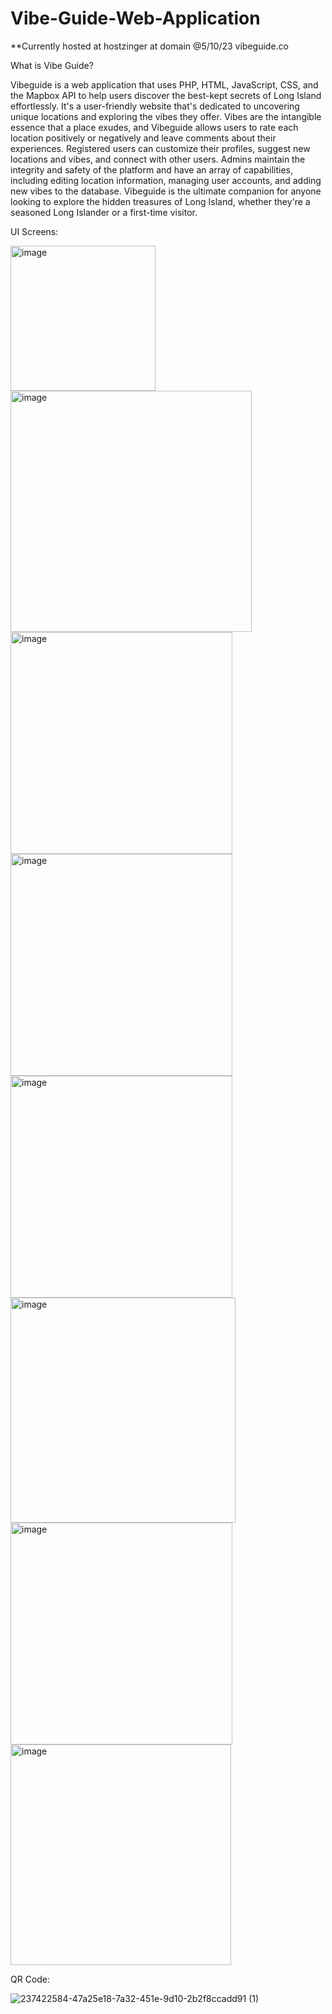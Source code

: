# Vibe-Guide-Web-Application
**Currently hosted at hostzinger at domain @5/10/23
vibeguide.co

What is Vibe Guide?

Vibeguide is a web application that uses PHP, HTML, JavaScript, CSS, and the Mapbox API to help users discover the best-kept secrets of Long Island effortlessly. It's a user-friendly website that's dedicated to uncovering unique locations and exploring the vibes they offer. Vibes are the intangible essence that a place exudes, and Vibeguide allows users to rate each location positively or negatively and leave comments about their experiences. Registered users can customize their profiles, suggest new locations and vibes, and connect with other users. Admins maintain the integrity and safety of the platform and have an array of capabilities, including editing location information, managing user accounts, and adding new vibes to the database. Vibeguide is the ultimate companion for anyone looking to explore the hidden treasures of Long Island, whether they're a seasoned Long Islander or a first-time visitor.



UI Screens:


<img width="232" alt="image" src="https://github.com/cysavage/Vibe-Guides-Web-Application/assets/118258390/051e8d94-9baf-4bbc-8d64-56269dec5a9b">

<img width="386" alt="image" src="https://github.com/cysavage/Vibe-Guides-Web-Application/assets/118258390/c159a0cd-2dbf-4c5f-b4fb-2515362b36c1">

<img width="355" alt="image" src="https://github.com/cysavage/Vibe-Guides-Web-Application/assets/118258390/84ae1953-7490-4883-a016-a243cfb1de90">

<img width="355" alt="image" src="https://github.com/cysavage/Vibe-Guides-Web-Application/assets/118258390/fbb89c61-64de-4f4c-9522-c9a1927ccc95">

<img width="355" alt="image" src="https://github.com/cysavage/Vibe-Guides-Web-Application/assets/118258390/0cfe5336-7fd0-494a-a4ff-116a14b0fb30">

<img width="360" alt="image" src="https://github.com/cysavage/Vibe-Guides-Web-Application/assets/118258390/953cde3f-b815-4488-b436-20693ef020b1">

<img width="355" alt="image" src="https://github.com/cysavage/Vibe-Guides-Web-Application/assets/118258390/fbb5f75f-78c3-4d0e-be7c-1e86a9e97a9d">

<img width="353" alt="image" src="https://github.com/cysavage/Vibe-Guides-Web-Application/assets/118258390/66cef960-2dae-495d-88fa-78eea7ca67ba">



QR Code:

![237422584-47a25e18-7a32-451e-9d10-2b2f8ccadd91 (1)](https://github.com/cysavage/Vibe-Guides-Web-Application/assets/118258390/ba175c43-51fb-4db4-943d-89a3ef7e921f)


